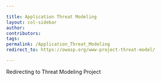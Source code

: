 ```yaml
---

title: Application Threat Modeling
layout: col-sidebar
author:
contributors:
tags:
permalink: /Application_Threat_Modeling
redirect_to: https://owasp.org/www-project-threat-model/

---
```


Redirecting to Threat Modeling Project
